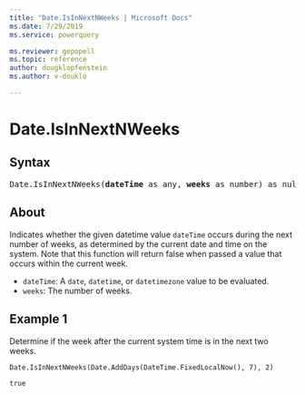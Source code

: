 ```yaml
---
title: "Date.IsInNextNWeeks | Microsoft Docs"
ms.date: 7/29/2019
ms.service: powerquery

ms.reviewer: gepopell
ms.topic: reference
author: dougklopfenstein
ms.author: v-douklo

---
```

# Date.IsInNextNWeeks

## Syntax

<pre>
Date.IsInNextNWeeks(<b>dateTime</b> as any, <b>weeks</b> as number) as nullable logical
</pre>

## About
Indicates whether the given datetime value `dateTime` occurs during the next number of weeks, as determined by the current date and time on the system. Note that this function will return false when passed a value that occurs within the current week. <ul> <li><code>dateTime</code>: A <code>date</code>, <code>datetime</code>, or <code>datetimezone</code> value to be evaluated.</li> <li><code>weeks</code>: The number of weeks.</li> </ul>

## Example 1
Determine if the week after the current system time is in the next two weeks.

```powerquery-m
Date.IsInNextNWeeks(Date.AddDays(DateTime.FixedLocalNow(), 7), 2)
```

`true`
